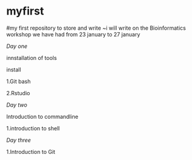 # myfirst
#my first repository to store and write
~i will write on the Bioinformatics workshop we have had from 23 january to 27 january


*Day one*

innstallation of tools

install

1.Git bash

2.Rstudio

*Day two*


Introduction to commandline

1.introduction to shell


*Day three*

1.Introduction to Git

